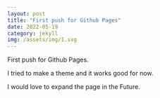 ```yaml
---
layout: post
title: "First push for Github Pages"
date: 2022-05-19
category: jekyll
img: /assets/img/1.svg
---
```

First push for Github Pages.

I tried to make a theme and it works good for now.

I would love to expand the page in the Future.